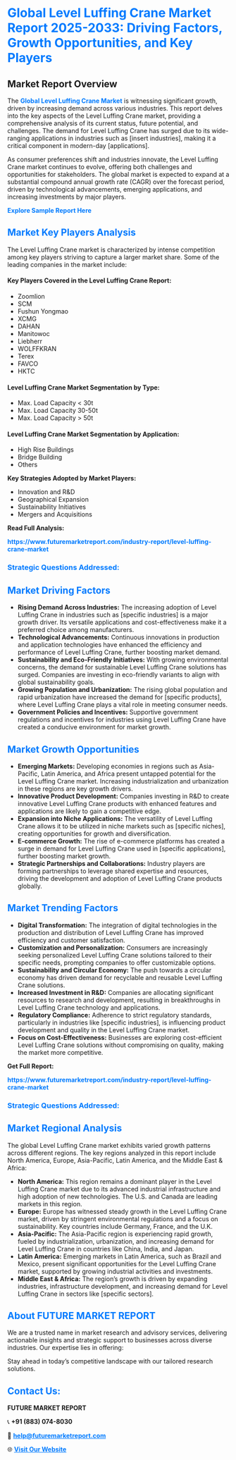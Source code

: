 <h1 style="color: #007BFF;">Global Level Luffing Crane Market Report 2025-2033: Driving Factors, Growth Opportunities, and Key Players</h1>

<section id="overview">
<h2>Market Report Overview</h2>
<p>The <a href="https://www.futuremarketreport.com/industry-report/level-luffing-crane-market" style="color: #007BFF; text-decoration: none;"><strong>Global Level Luffing Crane Market</strong></a> is witnessing significant growth, driven by increasing demand across various industries. This report delves into the key aspects of the Level Luffing Crane market, providing a comprehensive analysis of its current status, future potential, and challenges. The demand for Level Luffing Crane has surged due to its wide-ranging applications in industries such as [insert industries], making it a critical component in modern-day [applications].</p>
<p>As consumer preferences shift and industries innovate, the Level Luffing Crane market continues to evolve, offering both challenges and opportunities for stakeholders. The global market is expected to expand at a substantial compound annual growth rate (CAGR) over the forecast period, driven by technological advancements, emerging applications, and increasing investments by major players.</p>
</section>

<section id="overview">
<p><a href="https://www.futuremarketreport.com/request-sample/reportId=97716" style="color: #007BFF; text-decoration: none;"><strong>Explore Sample Report Here</strong></a></p>
</section>

<section id="key-players">
<h2 style="color: #007BFF;">Market Key Players Analysis</h2>
<p>The Level Luffing Crane market is characterized by intense competition among key players striving to capture a larger market share. Some of the leading companies in the market include:</p>
<h4>Key Players Covered in the Level Luffing Crane Report:</h4>
<ul><li>Zoomlion</li><li>SCM</li><li>Fushun Yongmao</li><li>XCMG</li><li>DAHAN</li><li>Manitowoc</li><li>Liebherr</li><li>WOLFFKRAN</li><li>Terex</li><li>FAVCO</li><li>HKTC</li></ul>
<h4>Level Luffing Crane Market Segmentation by Type:</h4>
<ul><li>Max. Load Capacity &lt; 30t</li><li>Max. Load Capacity 30-50t</li><li>Max. Load Capacity &gt; 50t</li></ul>

<h4>Level Luffing Crane Market Segmentation by Application:</h4>
<ul><li>High Rise Buildings</li><li>Bridge Building</li><li>Others</li></ul>
<p><strong>Key Strategies Adopted by Market Players:</strong></p>
<ul>
<li>Innovation and R&D</li>
<li>Geographical Expansion</li>
<li>Sustainability Initiatives</li>
<li>Mergers and Acquisitions</li>
</ul>
</section>

<section>
<p><strong>Read Full Analysis: </strong></p><a href="https://www.futuremarketreport.com/industry-report/level-luffing-crane-market" style="color: #007BFF; text-decoration: none;"><strong>https://www.futuremarketreport.com/industry-report/level-luffing-crane-market</strong></a>
<h3 style="color: #007BFF;">Strategic Questions Addressed:</h3>
</section>

<section id="driving-factors">
<h2 style="color: #007BFF;">Market Driving Factors</h2>
<ul>
<li><strong>Rising Demand Across Industries:</strong> The increasing adoption of Level Luffing Crane in industries such as [specific industries] is a major growth driver. Its versatile applications and cost-effectiveness make it a preferred choice among manufacturers.</li>
<li><strong>Technological Advancements:</strong> Continuous innovations in production and application technologies have enhanced the efficiency and performance of Level Luffing Crane, further boosting market demand.</li>
<li><strong>Sustainability and Eco-Friendly Initiatives:</strong> With growing environmental concerns, the demand for sustainable Level Luffing Crane solutions has surged. Companies are investing in eco-friendly variants to align with global sustainability goals.</li>
<li><strong>Growing Population and Urbanization:</strong> The rising global population and rapid urbanization have increased the demand for [specific products], where Level Luffing Crane plays a vital role in meeting consumer needs.</li>
<li><strong>Government Policies and Incentives:</strong> Supportive government regulations and incentives for industries using Level Luffing Crane have created a conducive environment for market growth.</li>
</ul>
</section>

<section id="growth-opportunities">
<h2 style="color: #007BFF;">Market Growth Opportunities</h2>
<ul>
<li><strong>Emerging Markets:</strong> Developing economies in regions such as Asia-Pacific, Latin America, and Africa present untapped potential for the Level Luffing Crane market. Increasing industrialization and urbanization in these regions are key growth drivers.</li>
<li><strong>Innovative Product Development:</strong> Companies investing in R&D to create innovative Level Luffing Crane products with enhanced features and applications are likely to gain a competitive edge.</li>
<li><strong>Expansion into Niche Applications:</strong> The versatility of Level Luffing Crane allows it to be utilized in niche markets such as [specific niches], creating opportunities for growth and diversification.</li>
<li><strong>E-commerce Growth:</strong> The rise of e-commerce platforms has created a surge in demand for Level Luffing Crane used in [specific applications], further boosting market growth.</li>
<li><strong>Strategic Partnerships and Collaborations:</strong> Industry players are forming partnerships to leverage shared expertise and resources, driving the development and adoption of Level Luffing Crane products globally.</li>
</ul>
</section>

<section id="trending-factors">
<h2 style="color: #007BFF;">Market Trending Factors</h2>
<ul>
<li><strong>Digital Transformation:</strong> The integration of digital technologies in the production and distribution of Level Luffing Crane has improved efficiency and customer satisfaction.</li>
<li><strong>Customization and Personalization:</strong> Consumers are increasingly seeking personalized Level Luffing Crane solutions tailored to their specific needs, prompting companies to offer customizable options.</li>
<li><strong>Sustainability and Circular Economy:</strong> The push towards a circular economy has driven demand for recyclable and reusable Level Luffing Crane solutions.</li>
<li><strong>Increased Investment in R&D:</strong> Companies are allocating significant resources to research and development, resulting in breakthroughs in Level Luffing Crane technology and applications.</li>
<li><strong>Regulatory Compliance:</strong> Adherence to strict regulatory standards, particularly in industries like [specific industries], is influencing product development and quality in the Level Luffing Crane market.</li>
<li><strong>Focus on Cost-Effectiveness:</strong> Businesses are exploring cost-efficient Level Luffing Crane solutions without compromising on quality, making the market more competitive.</li>
</ul>
</section>

<section>
<p><strong>Get Full Report: </strong></p><a href="https://www.futuremarketreport.com/industry-report/level-luffing-crane-market" style="color: #007BFF; text-decoration: none;"><strong>https://www.futuremarketreport.com/industry-report/level-luffing-crane-market</strong></a>
<h3 style="color: #007BFF;">Strategic Questions Addressed:</h3>
</section>


<section id="regional-analysis">
<h2 style="color: #007BFF;">Market Regional Analysis</h2>
<p>The global Level Luffing Crane market exhibits varied growth patterns across different regions. The key regions analyzed in this report include North America, Europe, Asia-Pacific, Latin America, and the Middle East & Africa:</p>
<ul>
<li><strong>North America:</strong> This region remains a dominant player in the Level Luffing Crane market due to its advanced industrial infrastructure and high adoption of new technologies. The U.S. and Canada are leading markets in this region.</li>
<li><strong>Europe:</strong> Europe has witnessed steady growth in the Level Luffing Crane market, driven by stringent environmental regulations and a focus on sustainability. Key countries include Germany, France, and the U.K.</li>
<li><strong>Asia-Pacific:</strong> The Asia-Pacific region is experiencing rapid growth, fueled by industrialization, urbanization, and increasing demand for Level Luffing Crane in countries like China, India, and Japan.</li>
<li><strong>Latin America:</strong> Emerging markets in Latin America, such as Brazil and Mexico, present significant opportunities for the Level Luffing Crane market, supported by growing industrial activities and investments.</li>
<li><strong>Middle East & Africa:</strong> The region’s growth is driven by expanding industries, infrastructure development, and increasing demand for Level Luffing Crane in sectors like [specific sectors].</li>
</ul>
</section>

<footer>
<h2 style="color: #007BFF;">About FUTURE MARKET REPORT</h2>
<p>We are a trusted name in market research and advisory services, delivering actionable insights and strategic support to businesses across diverse industries. Our expertise lies in offering:</p>

<p>Stay ahead in today’s competitive landscape with our tailored research solutions.</p>

<h2 style="color: #007BFF;">Contact Us:</h2>
<p><strong>FUTURE MARKET REPORT</strong></p>
<p>📞 <strong>+91 (883) 074-8030</strong></p>
<p>📧 <strong><a href="mailto:help@futuremarketreport.com" style="color: #007BFF;">help@futuremarketreport.com</a></strong></p>
<p>🌐 <strong><a href="https://www.futuremarketreport.com/" style="color: #007BFF;">Visit Our Website</a></strong></p>
</footer>